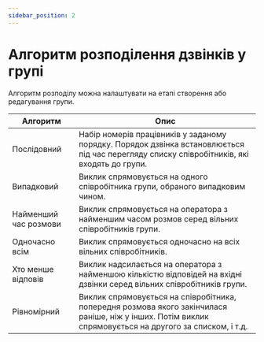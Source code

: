 ```yaml
---
sidebar_position: 2
---
```


# Алгоритм розподілення дзвінків у групі

Алгоритм розподілу можна налаштувати на етапі створення або редагування групи.

| Алгоритм | Опис |
|------------------------|----------------|
| Послідовний | Набір номерів працівників у заданому порядку. Порядок дзвінка встановлюється під час перегляду списку співробітників, які входять до групи. |
| Випадковий | Виклик спрямовується на одного співробітника групи, обраного випадковим чином. |
| Найменший час розмови | Виклик спрямовується на оператора з найменшим часом розмов серед вільних співробітників групи. |
| Одночасно всім | Виклик спрямовується одночасно на всіх вільних співробітників. |
| Хто менше відповів | Виклик надсилається на оператора з найменшою кількістю відповідей на вхідні дзвінки серед вільних співробітників групи. |
| Рівномірний | Виклик спрямовується на співробітника, попередня розмова якого закінчилася раніше, ніж у інших. Потім виклик спрямовується на другого за списком, і т.д. |